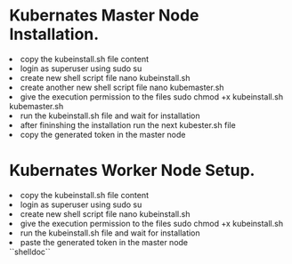<h1>Kubernates Master Node Installation.</h1>
<li>copy the kubeinstall.sh file content</li>
<li>login as superuser using sudo su</li>
<li>create new shell script file nano kubeinstall.sh</li>
<li>create another new shell script file nano kubemaster.sh</li>
<li>give the execution permission to the files sudo chmod +x kubeinstall.sh kubemaster.sh</li>
<li>run the kubeinstall.sh file and wait for installation</li>
<li>after fininshing the  installation run the next kubester.sh file</li>
<li>copy the generated token in the master node</li>

<h1>Kubernates Worker Node Setup.</h1>
<li>copy the kubeinstall.sh file content</li>
<li>login as superuser using sudo su</li>
<li>create new shell script file nano kubeinstall.sh</li>
<li>give the execution permission to the files sudo chmod +x kubeinstall.sh</li>
<li>run the kubeinstall.sh file and wait for installation</li>
<li>paste the generated token in the master node</li>
``shelldoc``
